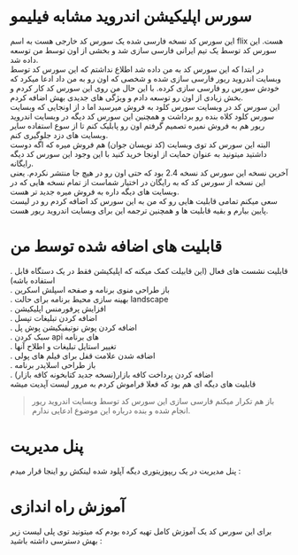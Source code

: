 # سورس اپلیکیشن اندروید مشابه فیلیمو
این سورس کد نسخه فارسی شده یک سورس کد خارجی هست به اسم flix هست. این سورس کد توسط یک تیم ایرانی فارسی سازی شد و بخشی از اون توسط من توسعه داده شد.<br>
در ابتدا که این سورس کد به من داده شد اطلاع نداشتم که این سورس کد توسط وبسایت اندروید ریور فارسی سازی شده و شخصی که اون رو به من داد ادعا میکرد که خودش سورس رو فارسی سازی کرده. با این حال من روی این سورس کد کار کردم و بخش زیادی از اون رو توسعه دادم و ویژگی های جدیدی بهش اضافه کردم.<br>
این سورس کد در وبسایت سورس کلود به فروش میرسید اما د از اونجایی که وبسایت سورس کلود کلاه بنده رو برداشت و همچنین این سورس کد دیگه در وبسایت اندروید ریور هم به فروش نمیره تصمیم گرفتم اون رو پابلیک کنم تا از سوع استفاده سایر وبسایت های دزد جلوگیری کنم.<br>
البته این سورس کد توی وبسایت (کد نویسان جوان) هم فروش میره که اگه دوست داشتید میتونید به عنوان حمایت از اونجا خرید کنید با این وجود این سورس کد دیگه رایگانه.<br>
آخرین نسخه این سورس کد نسخه 2.4 بود که حتی اون رو در هیچ جا منتشر نکردم. یعنی این نسخه از سورس کد که به رایگان در اختیار شماست از تمام نسخه هایی که در وبسایت های دیگه داره به فروش میره جدید تر هست.<br>
سعی میکنم تمامی قابلیت هایی رو که من به این سورس کد اضافه کردم رو در لیست پایین بیارم و بقیه قابلیت ها و همچنین ترجمه این برای وبسایت اندروید ریور هست.<br>

# قابلیت های اضافه شده توسط من
. قابلیت نشست های فعال (این قابیلت کمک میکنه که اپلیکیشن فقط در یک دستگاه قابل استفاده باشه)<br>
. باز طراحی منوی برنامه و صفحه اسپلش اسکرین<br>
. بهینه سازی محیط برنامه برای حالت landscape<br>
. افزایش پرفورمنس اپلیکیشن<br>
. اضافه کردن تبلیغات تپسل<br>
. اضافه کردن پوش نوتیفیکیشن پوش پل<br>
. سبک کردن api های برنامه<br>
. تغییر استایل تبلیغات و اطلاح آنها<br>
. اضافه شدن علامت قفل برای فیلم های پولی<br>
. باز طراحی اسلایدر برنامه<br>
. اضافه کردن پرداخت کافه بازار(نسخه جدید کتابخونه کافه بازار)<br>
قابلیت های دیگه ای هم بود که فعلا فراموش کردم به مرور لیست آپدیت میشه<br>

> باز هم تکرار میکنم فارسی سازی این سورس کد توسط وبسایت اندروید ریور انجام شده و بنده درباره این موضوع ادعایی ندارم.<br>

# پنل مدیریت
پنل مدیریت در یک ریپوزیتوری دیگه آپلود شده لینکش رو اینجا قرار میدم :

# آموزش راه اندازی
برای این سورس کد یک آموزش کامل تهیه کرده بودم که میتونید توی پلی لیست زیر بهش دسترسی داشته باشید : 
